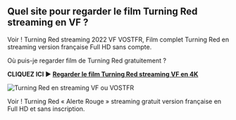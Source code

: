 ## Quel site pour regarder le film Turning Red streaming en VF ?

Voir ! Turning Red streaming 2022 VF VOSTFR, Film complet Turning Red en streaming version française Full HD sans compte.

Où puis-je regarder film de Turning Red gratuitement ?

**CLIQUEZ ICI ► [Regarder le film Turning Red streaming VF en 4K](https://pdstream.club/fr/508947/ro-537-u-aprins.html)**

![Turning Red en streaming VF ou VOSTFR](https://image.tmdb.org/t/p/w300/jBCUJ90BVXIDSLlXUvgQcj6LOHa.jpg)

Voir ! Turning Red « Alerte Rouge » streaming gratuit version française en Full HD et sans inscription.
